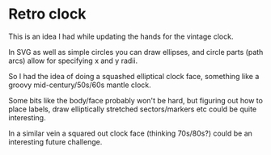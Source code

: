 Retro clock
===========

This is an idea I had while updating the hands for the vintage clock.

In SVG as well as simple circles you can draw ellipses, and circle parts (path arcs) allow for specifying x and y radii.

So I had the idea of doing a squashed elliptical clock face, something like a groovy mid-century/50s/60s mantle clock.

Some bits like the body/face probably won't be hard, but figuring out how to place labels, draw elliptically stretched sectors/markers etc could be quite interesting.

In a similar vein a squared out clock face (thinking 70s/80s?) could be an interesting future challenge.
